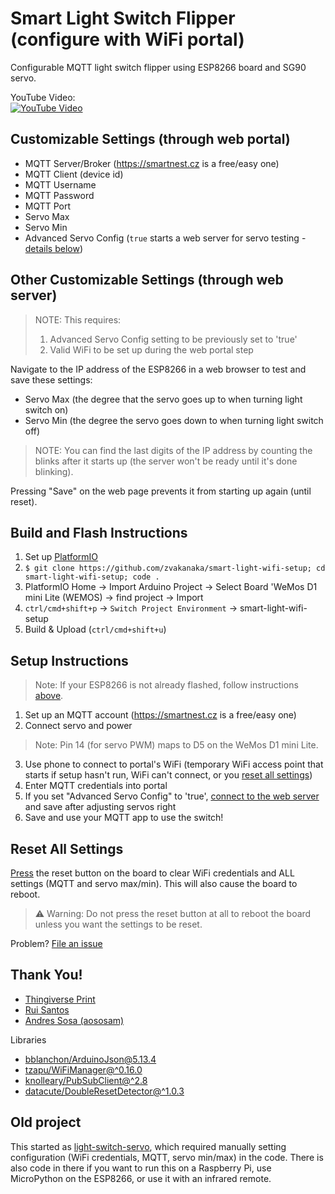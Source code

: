 # Smart Light Switch Flipper (configure with WiFi portal)
Configurable MQTT light switch flipper using ESP8266 board and SG90 servo.

YouTube Video:  
[![YouTube Video](https://user-images.githubusercontent.com/8365885/134785502-4038ff19-f12d-4d6f-86a2-9883e69f9636.gif)](https://www.youtube.com/watch?v=q2pruaEamRM)

## Customizable Settings (through web portal)
- MQTT Server/Broker (https://smartnest.cz is a free/easy one)
- MQTT Client (device id)
- MQTT Username
- MQTT Password
- MQTT Port
- Servo Max
- Servo Min
- Advanced Servo Config (`true` starts a web server for servo testing - [details below](#other-customizable-settings-through-web-server))

## Other Customizable Settings (through web server)
> NOTE: This requires:
> 1) Advanced Servo Config setting to be previously set to 'true'
> 2) Valid WiFi to be set up during the web portal step

Navigate to the IP address of the ESP8266 in a web browser to test and save these settings:
- Servo Max (the degree that the servo goes up to when turning light switch on)
- Servo Min (the degree the servo goes down to when turning light switch off)

> NOTE: You can find the last digits of the IP address by counting the blinks after it starts up (the server won't be ready until it's done blinking).

Pressing "Save" on the web page prevents it from starting up again (until reset).

## Build and Flash Instructions
1) Set up [PlatformIO](https://platformio.org/platformio-ide)
2) `$ git clone https://github.com/zvakanaka/smart-light-wifi-setup; cd smart-light-wifi-setup; code .`
3) PlatformIO Home -> Import Arduino Project -> Select Board 'WeMos D1 mini Lite (WEMOS) -> find project -> Import
4) `ctrl/cmd+shift+p` -> `Switch Project Environment` -> smart-light-wifi-setup
5) Build & Upload (`ctrl/cmd+shift+u`)

## Setup Instructions
> Note: If your ESP8266 is not already flashed, follow instructions [above](#build-and-flash-instructions).
1) Set up an MQTT account (https://smartnest.cz is a free/easy one)
2) Connect servo and power
> Note: Pin 14 (for servo PWM) maps to D5 on the WeMos D1 mini Lite.
3) Use phone to connect to portal's WiFi (temporary WiFi access point that starts if setup hasn't run, WiFi can't connect, or you [reset all settings](#reset-all-settings))
4) Enter MQTT credentials into portal
5) If you set "Advanced Servo Config" to 'true', [connect to the web server](#other-customizable-settings-through-web-server) and save after adjusting servos right
6) Save and use your MQTT app to use the switch!

## Reset All Settings
[Press](https://github.com/datacute/DoubleResetDetector/) the reset button on the board to clear WiFi credentials and ALL settings (MQTT and servo max/min). This will also cause the board to reboot.
> ⚠ Warning: Do not press the reset button at all to reboot the board unless you want the settings to be reset.

Problem? [File an issue](https://github.com/zvakanaka/smart-light-wifi-setup/issues/new)

## Thank You!
- [Thingiverse Print](https://www.thingiverse.com/thing:1156995)
- [Rui Santos](https://randomnerdtutorials.com/wifimanager-with-esp8266-autoconnect-custom-parameter-and-manage-your-ssid-and-password/)
- [Andres Sosa (aososam)](https://github.com/aososam/Smartnest/blob/master/Devices/light/light.ino)

Libraries
- [bblanchon/ArduinoJson@5.13.4](https://github.com/bblanchon/ArduinoJson)
- [tzapu/WiFiManager@^0.16.0](https://github.com/tzapu/WiFiManager)
- [knolleary/PubSubClient@^2.8](https://github.com/knolleary/pubsubclient)
- [datacute/DoubleResetDetector@^1.0.3](https://github.com/datacute/DoubleResetDetector)

## Old project
This started as [light-switch-servo](https://github.com/zvakanaka/light-switch-servo/), which required manually setting configuration (WiFi credentials, MQTT, servo min/max) in the code. There is also code in there if you want to run this on a Raspberry Pi, use MicroPython on the ESP8266, or use it with an infrared remote.
